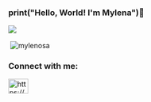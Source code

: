 ### print("Hello, World! I'm Mylena")👋

![](https://komarev.com/ghpvc/?username=your-github-mylenosa&color=dc143c)

<p>&nbsp;<img align="center" src="https://github-readme-stats.vercel.app/api?username=mylenosa&show_icons=true&locale=en" alt="mylenosa" /></p>

<h3 align="left">Connect with me:</h3>
<p align="left">
<a href="https://linkedin.com/in/https://www.linkedin.com/in/mylena-viana-nunes/" target="blank"><img align="center" src="https://raw.githubusercontent.com/rahuldkjain/github-profile-readme-generator/master/src/images/icons/Social/linked-in-alt.svg" alt="https://www.linkedin.com/in/mylena-viana-nunes/" height="30" width="40" /></a>
</p>

